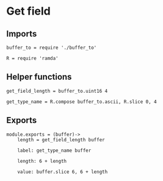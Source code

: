 # Get field

## Imports

	buffer_to = require './buffer_to'

	R = require 'ramda'


## Helper functions

	get_field_length = buffer_to.uint16 4

	get_type_name = R.compose buffer_to.ascii, R.slice 0, 4


## Exports

	module.exports = (buffer)->
		length = get_field_length buffer

		label: get_type_name buffer

		length: 6 + length

		value: buffer.slice 6, 6 + length
